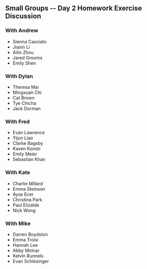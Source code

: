 ## Small Groups -- Day 2 Homework Exercise Discussion

### With Andrew
* Sienna Casciato
* Jiaxin Li
* Ailin Zhou
* Jared Grooms
* Emily Shen

### With Dylan
* Theresa Mai
* Mingxuan Chi
* Cat Brown
* Tye Chicha
* Jack Dorman

### With Fred
* Evan Lawrence
* Yijun Liao
* Clarke Bagsby
* Kaven Kondo
* Emily Meier
* Sebastian Khan

### With Kate
* Charlie Millard
* Emma Steinson
* Ayse Ecer
* Christina Park
* Paul Elizalde
* Nick Wong

### With Mike
* Darren Boydston
* Emma Troisi
* Hannah Lee
* Abby Molnar
* Kelvin Runnels
* Evan Schlesinger
